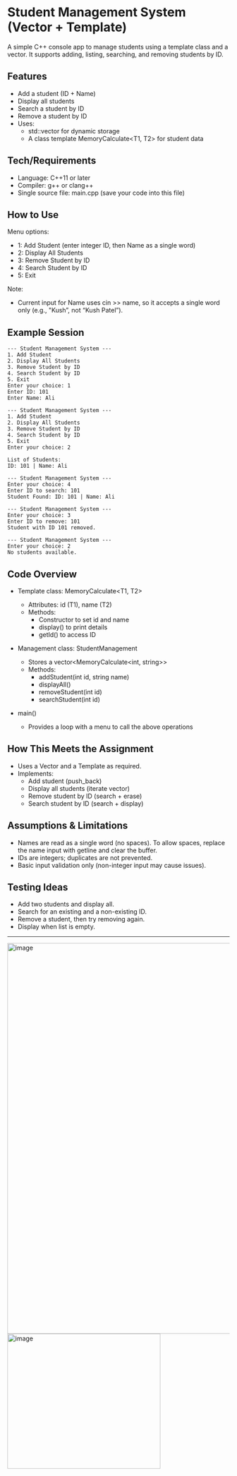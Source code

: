 # Student Management System (Vector + Template)

A simple C++ console app to manage students using a template class and a vector. It supports adding, listing, searching, and removing students by ID.

## Features
- Add a student (ID + Name)
- Display all students
- Search a student by ID
- Remove a student by ID
- Uses:
  - std::vector for dynamic storage
  - A class template MemoryCalculate<T1, T2> for student data

## Tech/Requirements
- Language: C++11 or later
- Compiler: g++ or clang++
- Single source file: main.cpp (save your code into this file)


## How to Use
Menu options:
- 1: Add Student (enter integer ID, then Name as a single word)
- 2: Display All Students
- 3: Remove Student by ID
- 4: Search Student by ID
- 5: Exit

Note:
- Current input for Name uses cin >> name, so it accepts a single word only (e.g., "Kush”, not “Kush Patel”).

## Example Session
```
--- Student Management System ---
1. Add Student
2. Display All Students
3. Remove Student by ID
4. Search Student by ID
5. Exit
Enter your choice: 1
Enter ID: 101
Enter Name: Ali
 
--- Student Management System ---
1. Add Student
2. Display All Students
3. Remove Student by ID
4. Search Student by ID
5. Exit
Enter your choice: 2

List of Students:
ID: 101 | Name: Ali

--- Student Management System ---
Enter your choice: 4
Enter ID to search: 101
Student Found: ID: 101 | Name: Ali

--- Student Management System ---
Enter your choice: 3
Enter ID to remove: 101
Student with ID 101 removed.

--- Student Management System ---
Enter your choice: 2
No students available.
```

## Code Overview

- Template class: MemoryCalculate<T1, T2>
  - Attributes: id (T1), name (T2)
  - Methods:
    - Constructor to set id and name
    - display() to print details
    - getId() to access ID

- Management class: StudentManagement
  - Stores a vector<MemoryCalculate<int, string>>
  - Methods:
    - addStudent(int id, string name)
    - displayAll()
    - removeStudent(int id)
    - searchStudent(int id)

- main()
  - Provides a loop with a menu to call the above operations

## How This Meets the Assignment
- Uses a Vector and a Template as required.
- Implements:
  - Add student (push_back)
  - Display all students (iterate vector)
  - Remove student by ID (search + erase)
  - Search student by ID (search + display)

## Assumptions & Limitations
- Names are read as a single word (no spaces). To allow spaces, replace the name input with getline and clear the buffer.
- IDs are integers; duplicates are not prevented.
- Basic input validation only (non-integer input may cause issues).

## Testing Ideas
- Add two students and display all.
- Search for an existing and a non-existing ID.
- Remove a student, then try removing again.
- Display when list is empty.

-----
<img width="582" height="886" alt="image" src="https://github.com/user-attachments/assets/9cf04d6e-585e-4f74-88ab-fce67df42d73" />
<img width="347" height="306" alt="image" src="https://github.com/user-attachments/assets/147fac45-c7fc-41b4-b3d9-663caae295da" />
